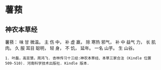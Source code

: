 # 薯蓣

## 神农本草经

薯蓣： 味 甘 微温。 主 伤 中， 补 虚 羸， 除 寒热 邪气， 补 中 益气 力， 长 肌肉。 久 服 耳目 聪明， 轻 身， 不 饥， 延年。 一名 山芋。 生 山谷。


```{seealso}
1. 叶磊，高亚慧，周鸿飞. 杏林传习十三经:神农本草经、本草三家合注 (Kindle 位置 509-510). 河南科学技术出版社. Kindle 版本. 
```